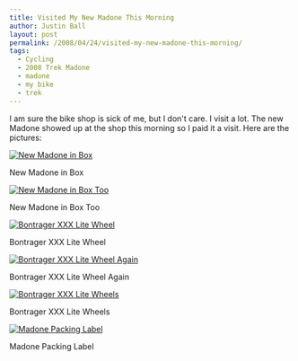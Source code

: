 ```yaml
---
title: Visited My New Madone This Morning
author: Justin Ball
layout: post
permalink: /2008/04/24/visited-my-new-madone-this-morning/
tags:
  - Cycling
  - 2008 Trek Madone
  - madone
  - my bike
  - trek
---
```


I am sure the bike shop is sick of me, but I don't care. I visit a lot. The new Madone showed up at the shop this morning so I paid it a visit. Here are the pictures:

<div class="image-grid">
  <div class="image">
    <a href="/images/posts/2008/04/img_9254.jpg"><img src="/images/posts/2008/04/img_9254-300x225.jpg" alt="New Madone in Box" /></a>
    <p class="caption">New Madone in Box</p>
  </div>
  <div class="image">
    <a href="/images/posts/2008/04/img_9255.jpg"><img src="/images/posts/2008/04/img_9255-300x225.jpg" alt="New Madone in Box Too" /></a>
    <p class="caption">New Madone in Box Too</p>
  </div>
  <div class="image">
    <a href="/images/posts/2008/04/img_9256.jpg"><img src="/images/posts/2008/04/img_9256-300x225.jpg" alt="Bontrager XXX Lite Wheel" /></a>
    <p class="caption">Bontrager XXX Lite Wheel</p>
  </div>
  <div class="image">
    <a href="/images/posts/2008/04/img_9257.jpg"><img src="/images/posts/2008/04/img_9257-300x225.jpg" alt="Bontrager XXX Lite Wheel Again" /></a>
    <p class="caption">Bontrager XXX Lite Wheel Again</p>
  </div>
  <div class="image">
    <a href="/images/posts/2008/04/img_9258.jpg"><img src="/images/posts/2008/04/img_9258-300x225.jpg" alt="Bontrager XXX Lite Wheels" /></a>
    <p class="caption">Bontrager XXX Lite Wheels</p>
  </div>
  <div class="image">
    <a href="/images/posts/2008/04/img_9259.jpg"><img src="/images/posts/2008/04/img_9259-300x225.jpg" alt="Madone Packing Label" /></a>
    <p class="caption">Madone Packing Label</p>
  </div>
</div>